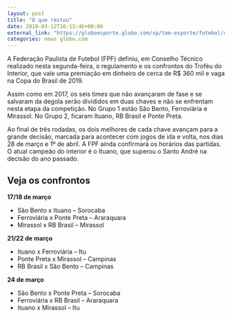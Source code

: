 ```yaml
---
layout: post
title: "O que restou"
date: 2018-03-12T16:13:46+00:00
external_link: "https://globoesporte.globo.com/sp/tem-esporte/futebol/campeonato-paulista/noticia/federacao-mantem-formato-e-divulga-os-confrontos-do-trofeu-do-interior.ghtml"
categories: news globo.com
---
```

 
 
 

 
 
 
 

A Federação Paulista de Futebol (FPF) definiu, em Conselho Técnico realizado nesta segunda-feira, o regulamento e os confrontos do Troféu do Interior, que vale uma premiação em dinheiro de cerca de R$ 360 mil e vaga na Copa do Brasil de 2019.

 
 
 

Assim como em 2017, os seis times que não avançaram de fase e se salvaram da degola serão divididos em duas chaves e não se enfrentam nesta etapa da competição. No Grupo 1 estão São Bento, Ferroviária e Mirassol. No Grupo 2, ficaram Ituano, RB Brasil e Ponte Preta.

 
 
 

Ao final de três rodadas, os dois melhores de cada chave avançam para a grande decisão, marcada para acontecer com jogos de ida e volta, nos dias 28 de março e 1º de abril. A FPF ainda confirmará os horários das partidas. O atual campeão do interior é o Ituano, que superou o Santo André na decisão do ano passado.

 
 
 

## Veja os confrontos

 
 
 

**17/18 de março**

 
 
 

- São Bento x Ituano – Sorocaba
- Ferroviária x Ponte Preta – Araraquara
- Mirassol x RB Brasil – Mirassol
 
 
 

**21/22 de março**

 
 
 

- Ituano x Ferroviária – Itu 
- Ponte Preta x Mirassol – Campinas
- RB Brasil x São Bento – Campinas
 
 
 

**24 de março**

 
 
 
 

- São Bento x Ponte Preta – Sorocaba
- Ferroviária x RB Brasil – Araraquara
- Ituano x Mirassol – Itu
 
 
 
